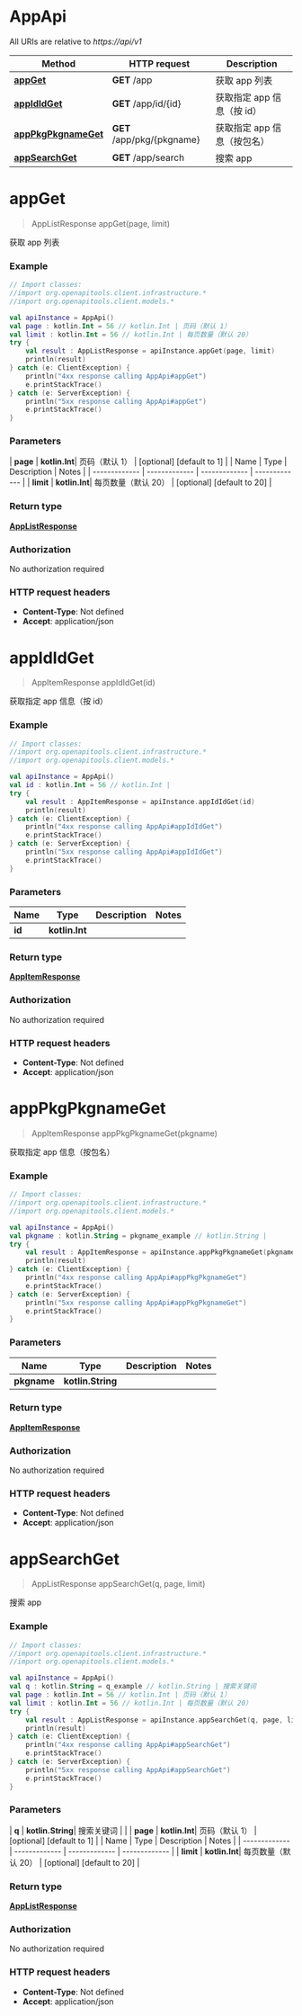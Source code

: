 # AppApi

All URIs are relative to *https://api/v1*

| Method | HTTP request | Description |
| ------------- | ------------- | ------------- |
| [**appGet**](AppApi.md#appGet) | **GET** /app | 获取 app 列表 |
| [**appIdIdGet**](AppApi.md#appIdIdGet) | **GET** /app/id/{id} | 获取指定 app 信息（按 id） |
| [**appPkgPkgnameGet**](AppApi.md#appPkgPkgnameGet) | **GET** /app/pkg/{pkgname} | 获取指定 app 信息（按包名） |
| [**appSearchGet**](AppApi.md#appSearchGet) | **GET** /app/search | 搜索 app |


<a id="appGet"></a>
# **appGet**
> AppListResponse appGet(page, limit)

获取 app 列表

### Example
```kotlin
// Import classes:
//import org.openapitools.client.infrastructure.*
//import org.openapitools.client.models.*

val apiInstance = AppApi()
val page : kotlin.Int = 56 // kotlin.Int | 页码（默认 1）
val limit : kotlin.Int = 56 // kotlin.Int | 每页数量（默认 20）
try {
    val result : AppListResponse = apiInstance.appGet(page, limit)
    println(result)
} catch (e: ClientException) {
    println("4xx response calling AppApi#appGet")
    e.printStackTrace()
} catch (e: ServerException) {
    println("5xx response calling AppApi#appGet")
    e.printStackTrace()
}
```

### Parameters
| **page** | **kotlin.Int**| 页码（默认 1） | [optional] [default to 1] |
| Name | Type | Description  | Notes |
| ------------- | ------------- | ------------- | ------------- |
| **limit** | **kotlin.Int**| 每页数量（默认 20） | [optional] [default to 20] |

### Return type

[**AppListResponse**](AppListResponse.md)

### Authorization

No authorization required

### HTTP request headers

 - **Content-Type**: Not defined
 - **Accept**: application/json

<a id="appIdIdGet"></a>
# **appIdIdGet**
> AppItemResponse appIdIdGet(id)

获取指定 app 信息（按 id）

### Example
```kotlin
// Import classes:
//import org.openapitools.client.infrastructure.*
//import org.openapitools.client.models.*

val apiInstance = AppApi()
val id : kotlin.Int = 56 // kotlin.Int | 
try {
    val result : AppItemResponse = apiInstance.appIdIdGet(id)
    println(result)
} catch (e: ClientException) {
    println("4xx response calling AppApi#appIdIdGet")
    e.printStackTrace()
} catch (e: ServerException) {
    println("5xx response calling AppApi#appIdIdGet")
    e.printStackTrace()
}
```

### Parameters
| Name | Type | Description  | Notes |
| ------------- | ------------- | ------------- | ------------- |
| **id** | **kotlin.Int**|  | |

### Return type

[**AppItemResponse**](AppItemResponse.md)

### Authorization

No authorization required

### HTTP request headers

 - **Content-Type**: Not defined
 - **Accept**: application/json

<a id="appPkgPkgnameGet"></a>
# **appPkgPkgnameGet**
> AppItemResponse appPkgPkgnameGet(pkgname)

获取指定 app 信息（按包名）

### Example
```kotlin
// Import classes:
//import org.openapitools.client.infrastructure.*
//import org.openapitools.client.models.*

val apiInstance = AppApi()
val pkgname : kotlin.String = pkgname_example // kotlin.String | 
try {
    val result : AppItemResponse = apiInstance.appPkgPkgnameGet(pkgname)
    println(result)
} catch (e: ClientException) {
    println("4xx response calling AppApi#appPkgPkgnameGet")
    e.printStackTrace()
} catch (e: ServerException) {
    println("5xx response calling AppApi#appPkgPkgnameGet")
    e.printStackTrace()
}
```

### Parameters
| Name | Type | Description  | Notes |
| ------------- | ------------- | ------------- | ------------- |
| **pkgname** | **kotlin.String**|  | |

### Return type

[**AppItemResponse**](AppItemResponse.md)

### Authorization

No authorization required

### HTTP request headers

 - **Content-Type**: Not defined
 - **Accept**: application/json

<a id="appSearchGet"></a>
# **appSearchGet**
> AppListResponse appSearchGet(q, page, limit)

搜索 app

### Example
```kotlin
// Import classes:
//import org.openapitools.client.infrastructure.*
//import org.openapitools.client.models.*

val apiInstance = AppApi()
val q : kotlin.String = q_example // kotlin.String | 搜索关键词
val page : kotlin.Int = 56 // kotlin.Int | 页码（默认 1）
val limit : kotlin.Int = 56 // kotlin.Int | 每页数量（默认 20）
try {
    val result : AppListResponse = apiInstance.appSearchGet(q, page, limit)
    println(result)
} catch (e: ClientException) {
    println("4xx response calling AppApi#appSearchGet")
    e.printStackTrace()
} catch (e: ServerException) {
    println("5xx response calling AppApi#appSearchGet")
    e.printStackTrace()
}
```

### Parameters
| **q** | **kotlin.String**| 搜索关键词 | |
| **page** | **kotlin.Int**| 页码（默认 1） | [optional] [default to 1] |
| Name | Type | Description  | Notes |
| ------------- | ------------- | ------------- | ------------- |
| **limit** | **kotlin.Int**| 每页数量（默认 20） | [optional] [default to 20] |

### Return type

[**AppListResponse**](AppListResponse.md)

### Authorization

No authorization required

### HTTP request headers

 - **Content-Type**: Not defined
 - **Accept**: application/json


